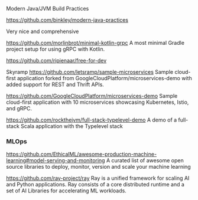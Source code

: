 Modern Java/JVM Build Practices

https://github.com/binkley/modern-java-practices

Very nice and comprehensive

https://github.com/morlinbrot/minimal-kotlin-grpc A most minimal Gradle project setup for using gRPC with Kotlin.

https://github.com/ripienaar/free-for-dev

Skyramp https://github.com/letsramp/sample-microservices Sample cloud-first application forked from GoogleCloudPlatform/microservices-demo with added support for REST and Thrift APIs.

https://github.com/GoogleCloudPlatform/microservices-demo Sample cloud-first application with 10 microservices showcasing Kubernetes, Istio, and gRPC.

https://github.com/rockthejvm/full-stack-typelevel-demo A demo of a full-stack Scala application with the Typelevel stack  


### MLOps
https://github.com/EthicalML/awesome-production-machine-learning#model-serving-and-monitoring A curated list of awesome open source libraries to deploy, monitor, version and scale your machine learning

https://github.com/ray-project/ray Ray is a unified framework for scaling AI and Python applications. Ray consists of a core distributed runtime and a set of AI Libraries for accelerating ML workloads.




